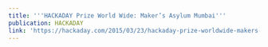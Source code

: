 ```yaml
---
title: '''HACKADAY Prize World Wide: Maker’s Asylum Mumbai'''
publication: HACKADAY
link: 'https://hackaday.com/2015/03/23/hackaday-prize-worldwide-makers-asylum/'
---
```


